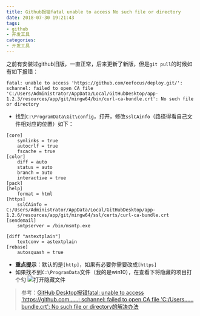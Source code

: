 ```yaml
---
title: Github报错fatal unable to access No such file or directory
date: 2018-07-30 19:21:43
tags:
- github 
- 开发工具
categories:
- 开发工具
---
```


之前有安装过github旧版，一直正常，后来更新了新版，但是`git pull`的时候如有如下报错：
<!-- more -->

```console
fatal: unable to access 'https://github.com/eefocus/deploy.git/': schannel: failed to open CA file 'C:/Users/Administrator/AppData/Local/GitHubDesktop/app-1.2.3/resources/app/git/mingw64/bin/curl-ca-bundle.crt': No such file or directory
```


* 找到`C:\ProgramData\Git\config`，打开，修改`sslCAinfo`（路径得看自己文件相对应的位置）如下：

```config
[core]
	symlinks = true
	autocrlf = true
	fscache = true
[color]
	diff = auto
	status = auto
	branch = auto
	interactive = true
[pack]
[help]
	format = html
[https]
	sslCAinfo = C:/Users/Administrator/AppData/Local/GitHubDesktop/app-1.2.6/resources/app/git/mingw64/ssl/certs/curl-ca-bundle.crt
[sendemail]
	smtpserver = /bin/msmtp.exe

[diff "astextplain"]
	textconv = astextplain
[rebase]
	autosquash = true

```
* __重点提示__：默认的是`[http]`，如果有必要你需要改成`[https]`
* 如果找不到`C:\ProgramData`文件（我的是win10），在查看下将隐藏的项目打个勾
![打开隐藏文件](https://user-images.githubusercontent.com/19526072/43298424-81590c1a-9188-11e8-8968-666bdd839ced.png)

> 参考：[GitHub Desktop报错fatal: unable to access 'https://github.com……: schannel: failed to open CA file 'C:/Users……bundle.crt': No such file or directory的解决办法](http://www.mamicode.com/info-detail-2368065.html)